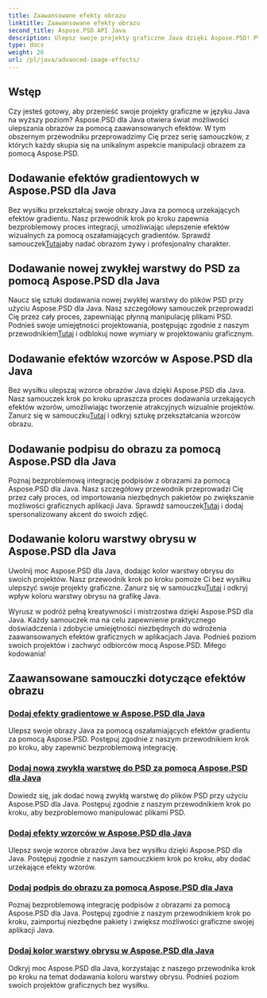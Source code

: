 ```yaml
---
title: Zaawansowane efekty obrazu
linktitle: Zaawansowane efekty obrazu
second_title: Aspose.PSD API Java
description: Ulepsz swoje projekty graficzne Java dzięki Aspose.PSD! Płynnie opanuj zaawansowane efekty obrazu – od gradientów i wzorów po podpisy i obrysy.
type: docs
weight: 26
url: /pl/java/advanced-image-effects/
---
```

## Wstęp
Czy jesteś gotowy, aby przenieść swoje projekty graficzne w języku Java na wyższy poziom? Aspose.PSD dla Java otwiera świat możliwości ulepszania obrazów za pomocą zaawansowanych efektów. W tym obszernym przewodniku przeprowadzimy Cię przez serię samouczków, z których każdy skupia się na unikalnym aspekcie manipulacji obrazem za pomocą Aspose.PSD.

## Dodawanie efektów gradientowych w Aspose.PSD dla Java

 Bez wysiłku przekształcaj swoje obrazy Java za pomocą urzekających efektów gradientu. Nasz przewodnik krok po kroku zapewnia bezproblemowy proces integracji, umożliwiając ulepszenie efektów wizualnych za pomocą oszałamiających gradientów. Sprawdź samouczek[Tutaj](./add-gradient-effects/)aby nadać obrazom żywy i profesjonalny charakter.

## Dodawanie nowej zwykłej warstwy do PSD za pomocą Aspose.PSD dla Java

 Naucz się sztuki dodawania nowej zwykłej warstwy do plików PSD przy użyciu Aspose.PSD dla Java. Nasz szczegółowy samouczek przeprowadzi Cię przez cały proces, zapewniając płynną manipulację plikami PSD. Podnieś swoje umiejętności projektowania, postępując zgodnie z naszym przewodnikiem[Tutaj](./add-new-regular-layer/) i odblokuj nowe wymiary w projektowaniu graficznym.

## Dodawanie efektów wzorców w Aspose.PSD dla Java

 Bez wysiłku ulepszaj wzorce obrazów Java dzięki Aspose.PSD dla Java. Nasz samouczek krok po kroku upraszcza proces dodawania urzekających efektów wzorów, umożliwiając tworzenie atrakcyjnych wizualnie projektów. Zanurz się w samouczku[Tutaj](./add-pattern-effects/) i odkryj sztukę przekształcania wzorców obrazu.

## Dodawanie podpisu do obrazu za pomocą Aspose.PSD dla Java

Poznaj bezproblemową integrację podpisów z obrazami za pomocą Aspose.PSD dla Java. Nasz szczegółowy przewodnik przeprowadzi Cię przez cały proces, od importowania niezbędnych pakietów po zwiększanie możliwości graficznych aplikacji Java. Sprawdź samouczek[Tutaj](./add-signature-to-image/) i dodaj spersonalizowany akcent do swoich zdjęć.

## Dodawanie koloru warstwy obrysu w Aspose.PSD dla Java

 Uwolnij moc Aspose.PSD dla Java, dodając kolor warstwy obrysu do swoich projektów. Nasz przewodnik krok po kroku pomoże Ci bez wysiłku ulepszyć swoje projekty graficzne. Zanurz się w samouczku[Tutaj](./add-stroke-layer-color/) i odkryj wpływ koloru warstwy obrysu na grafikę Java.

Wyrusz w podróż pełną kreatywności i mistrzostwa dzięki Aspose.PSD dla Java. Każdy samouczek ma na celu zapewnienie praktycznego doświadczenia i zdobycie umiejętności niezbędnych do wdrożenia zaawansowanych efektów graficznych w aplikacjach Java. Podnieś poziom swoich projektów i zachwyć odbiorców mocą Aspose.PSD. Miłego kodowania!
## Zaawansowane samouczki dotyczące efektów obrazu
### [Dodaj efekty gradientowe w Aspose.PSD dla Java](./add-gradient-effects/)
Ulepsz swoje obrazy Java za pomocą oszałamiających efektów gradientu za pomocą Aspose.PSD. Postępuj zgodnie z naszym przewodnikiem krok po kroku, aby zapewnić bezproblemową integrację.
### [Dodaj nową zwykłą warstwę do PSD za pomocą Aspose.PSD dla Java](./add-new-regular-layer/)
Dowiedz się, jak dodać nową zwykłą warstwę do plików PSD przy użyciu Aspose.PSD dla Java. Postępuj zgodnie z naszym przewodnikiem krok po kroku, aby bezproblemowo manipulować plikami PSD.
### [Dodaj efekty wzorców w Aspose.PSD dla Java](./add-pattern-effects/)
Ulepsz swoje wzorce obrazów Java bez wysiłku dzięki Aspose.PSD dla Java. Postępuj zgodnie z naszym samouczkiem krok po kroku, aby dodać urzekające efekty wzorów.
### [Dodaj podpis do obrazu za pomocą Aspose.PSD dla Java](./add-signature-to-image/)
Poznaj bezproblemową integrację podpisów z obrazami za pomocą Aspose.PSD dla Java. Postępuj zgodnie z naszym przewodnikiem krok po kroku, zaimportuj niezbędne pakiety i zwiększ możliwości graficzne swojej aplikacji Java.
### [Dodaj kolor warstwy obrysu w Aspose.PSD dla Java](./add-stroke-layer-color/)
Odkryj moc Aspose.PSD dla Java, korzystając z naszego przewodnika krok po kroku na temat dodawania koloru warstwy obrysu. Podnieś poziom swoich projektów graficznych bez wysiłku.